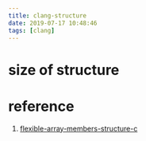 ```yaml
---
title: clang-structure
date: 2019-07-17 10:48:46
tags: [clang]
---
```


# size of structure













# reference
1. [flexible-array-members-structure-c](https://www.geeksforgeeks.org/flexible-array-members-structure-c/)

